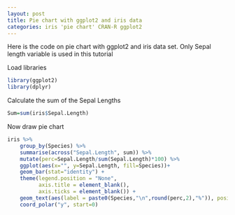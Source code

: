 ```yaml
---
layout: post
title: Pie chart with ggplot2 and iris data
categories: iris 'pie chart' CRAN-R ggplot2
---
```


Here is the code on pie chart with ggplot2 and iris data set. Only Sepal
length variable is used in this tutorial

Load libraries

``` r
library(ggplot2)
library(dplyr)
```

Calculate the sum of the Sepal Lengths

``` r
Sum=sum(iris$Sepal.Length)
```

Now draw pie chart

``` r
iris %>%
    group_by(Species) %>%
    summarise(across("Sepal.Length", sum)) %>%
    mutate(perc=Sepal.Length/sum(Sepal.Length)*100) %>%
    ggplot(aes(x="", y=Sepal.Length, fill=Species))+
    geom_bar(stat="identity") +
    theme(legend.position = "None",
          axis.title = element_blank(),
          axis.ticks = element_blank()) +
    geom_text(aes(label = paste0(Species,"\n",round(perc,2),"%")), position = position_stack(vjust = 0.5), size=6) +
    coord_polar("y", start=0)
```


